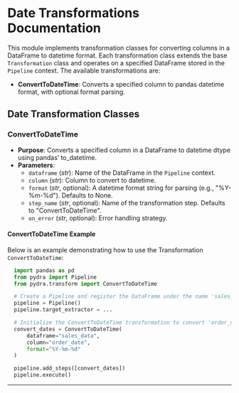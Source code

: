 # Date Transformations Documentation

This module implements transformation classes for converting columns in a DataFrame to datetime format. Each transformation class extends the base `Transformation` class and operates on a specified DataFrame stored in the `Pipeline` context. The available transformations are:

- **ConvertToDateTime**: Converts a specified column to pandas datetime format, with optional format parsing.

## Date Transformation Classes

### ConvertToDateTime

- **Purpose**: Converts a specified column in a DataFrame to datetime dtype using pandas’ to_datetime.
- **Parameters**:
  - `dataframe` (*str*): Name of the DataFrame in the `Pipeline` context.
  - `column` (*str*): Column to convert to datetime.
  - `format` (*str*, optional): A datetime format string for parsing (e.g., "%Y-%m-%d"). Defaults to None.
  - `step_name` (*str*, optional): Name of the transformation step. Defaults to "ConvertToDateTime".
  - `on_error` (*str*, optional): Error handling strategy.

#### ConvertToDateTime Example

Below is an example demonstrating how to use the Transformation `ConvertToDateTime`:

```python
  import pandas as pd
  from pydra import Pipeline
  from pydra.transform import ConvertToDateTime

  # Create a Pipeline and register the DataFrame under the name 'sales_data'
  pipeline = Pipeline()
  pipeline.target_extractor = ...

  # Initialize the ConvertToDateTime transformation to convert 'order_date' to datetime
  convert_dates = ConvertToDateTime(
      dataframe="sales_data",
      column="order_date",
      format="%Y-%m-%d"
  )

  pipeline.add_steps([convert_dates])
  pipeline.execute()
```

---
